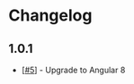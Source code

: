 # Changelog

## 1.0.1

* [[#5](https://github.com/VadimDez/ngx-online-status/issues/5)] - Upgrade to Angular 8

